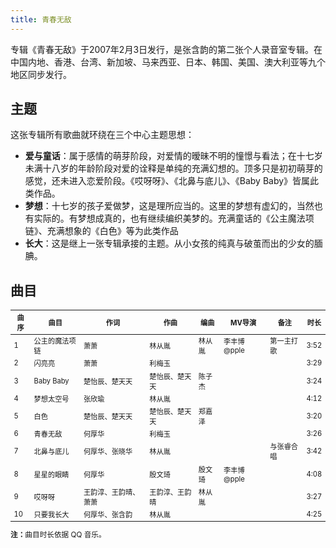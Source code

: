 ```yaml
---
title: 青春无敌
---
```


专辑《青春无敌》于2007年2月3日发行，是张含韵的第二张个人录音室专辑。在中国内地、香港、台湾、新加坡、马来西亚、日本、韩国、美国、澳大利亚等九个地区同步发行。

## 主题

这张专辑所有歌曲就环绕在三个中心主题思想：

- **爱与童话**：属于感情的萌芽阶段，对爱情的暧昧不明的憧憬与看法；在十七岁未满十八岁的年龄阶段对爱的诠释是单纯的充满幻想的。顶多只是初初萌芽的感觉，还未进入恋爱阶段。《哎呀呀》、《北鼻与底儿》、《Baby Baby》皆属此类作品。
- **梦想**：十七岁的孩子爱做梦，这是理所应当的。这里的梦想有虚幻的，当然也有实际的。有梦想成真的，也有继续编织美梦的。充满童话的《公主魔法项链》、充满想象的《白色》等为此类作品
- **长大**：这是继上一张专辑承接的主题。从小女孩的纯真与破茧而出的少女的腼腆。

## 曲目

<table style="font-size:80%;">
<thead>
<tr>
    <th>曲序</th>
    <th>曲目</th>
    <th>作词</th>
    <th>作曲</th>
    <th>编曲</th>
    <th>MV导演</th>
    <th>备注</th>
    <th>时长</th>
</tr>
</thead>
<tbody>
<tr>
    <td>1</td>
    <td>公主的魔法项链</td>
    <td>萧萧</td>
    <td>林从胤</td>
    <td>林从胤</td>
    <td>李丰博 @pple</td>
    <td>第一主打歌</td>
    <td>3:52</td>
</tr>
<tr>
    <td>2</td>
    <td>闪亮亮</td>
    <td>萧萧</td>
    <td>利梅玉</td>
    <td></td>
    <td></td>
    <td></td>
    <td>3:29</td>
</tr>
<tr>
    <td>3</td>
    <td>Baby Baby</td>
    <td>楚怡辰、楚天天</td>
    <td>楚怡辰、楚天天</td>
    <td>陈子杰</td>
    <td></td>
    <td></td>
    <td>3:24</td>
</tr>
<tr>
    <td>4</td>
    <td>梦想太空号</td>
    <td>张欣瑜</td>
    <td>林从胤</td>
    <td></td>
    <td></td>
    <td></td>
    <td>4:12</td>
</tr>
<tr>
    <td>5</td>
    <td>白色</td>
    <td>楚怡辰、楚天天</td>
    <td>楚怡辰、楚天天</td>
    <td>郑嘉泽</td>
    <td></td>
    <td></td>
    <td>3:20</td>
</tr>
<tr>
    <td>6</td>
    <td>青春无敌</td>
    <td>何厚华</td>
    <td>利梅玉</td>
    <td></td>
    <td></td>
    <td></td>
    <td>3:26</td>
</tr>
<tr>
    <td>7</td>
    <td>北鼻与底儿</td>
    <td>何厚华、张晓华</td>
    <td>林从胤</td>
    <td></td>
    <td></td>
    <td>与张睿合唱</td>
    <td>3:42</td>
</tr>
<tr>
    <td>8</td>
    <td>星星的眼睛</td>
    <td>何厚华</td>
    <td>殷文琦</td>
    <td>殷文琦</td>
    <td>李丰博 @pple</td>
    <td></td>
    <td>4:08</td>
</tr>
<tr>
    <td>9</td>
    <td>哎呀呀</td>
    <td>王韵淳、王韵晴、萧萧</td>
    <td>王韵淳、王韵晴</td>
    <td>林从胤</td>
    <td></td>
    <td></td>
    <td>3:27</td>
</tr>
<tr>
    <td>10</td>
    <td>只要我长大</td>
    <td>何厚华、张含韵</td>
    <td>林从胤</td>
    <td></td>
    <td></td>
    <td></td>
    <td>4:25</td>
</tr>
</tbody>
</table>

<small>
<b>注：</b>曲目时长依据 QQ 音乐。
</small>